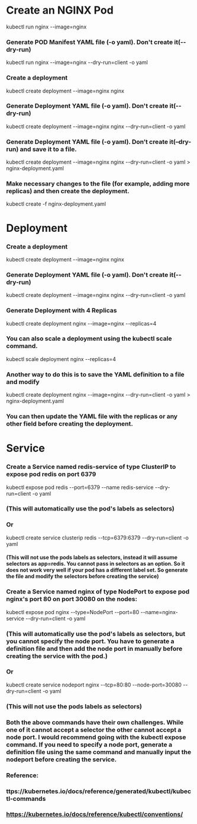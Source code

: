 # Create an NGINX Pod

kubectl run nginx --image=nginx

###  Generate POD Manifest YAML file (-o yaml). Don't create it(--dry-run)

kubectl run nginx --image=nginx --dry-run=client -o yaml

###  Create a deployment

kubectl create deployment --image=nginx nginx

###  Generate Deployment YAML file (-o yaml). Don't create it(--dry-run)

kubectl create deployment --image=nginx nginx --dry-run=client -o yaml

### Generate Deployment YAML file (-o yaml). Don’t create it(–dry-run) and save it to a file.

kubectl create deployment --image=nginx nginx --dry-run=client -o yaml > nginx-deployment.yaml

### Make necessary changes to the file (for example, adding more replicas) and then create the deployment.

kubectl create -f nginx-deployment.yaml

# Deployment

### Create a deployment

kubectl create deployment --image=nginx nginx

### Generate Deployment YAML file (-o yaml). Don't create it(--dry-run)

kubectl create deployment --image=nginx nginx --dry-run=client -o yaml

### Generate Deployment with 4 Replicas

kubectl create deployment nginx --image=nginx --replicas=4

### You can also scale a deployment using the kubectl scale command.

kubectl scale deployment nginx --replicas=4

### Another way to do this is to save the YAML definition to a file and modify

kubectl create deployment nginx --image=nginx --dry-run=client -o yaml > nginx-deployment.yaml

### You can then update the YAML file with the replicas or any other field before creating the deployment.

# Service

### Create a Service named redis-service of type ClusterIP to expose pod redis on port 6379

kubectl expose pod redis --port=6379 --name redis-service --dry-run=client -o yaml

### (This will automatically use the pod's labels as selectors)

### Or

kubectl create service clusterip redis --tcp=6379:6379 --dry-run=client -o yaml 
#### (This will not use the pods labels as selectors, instead it will assume selectors as app=redis. You cannot pass in selectors as an option. So it does not work very well if your pod has a different label set. So generate the file and modify the selectors before creating the service)

### Create a Service named nginx of type NodePort to expose pod nginx's port 80 on port 30080 on the nodes:

kubectl expose pod nginx --type=NodePort --port=80 --name=nginx-service --dry-run=client -o yaml

### (This will automatically use the pod's labels as selectors, but you cannot specify the node port. You have to generate a definition file and then add the node port in manually before creating the service with the pod.)
### Or

kubectl create service nodeport nginx --tcp=80:80 --node-port=30080 --dry-run=client -o yaml

### (This will not use the pods labels as selectors)
### Both the above commands have their own challenges. While one of it cannot accept a selector the other cannot accept a node port. I would recommend going with the kubectl expose command. If you need to specify a node port, generate a definition file using the same command and manually input the nodeport before creating the service.

### Reference:
### ttps://kubernetes.io/docs/reference/generated/kubectl/kubectl-commands
### https://kubernetes.io/docs/reference/kubectl/conventions/
